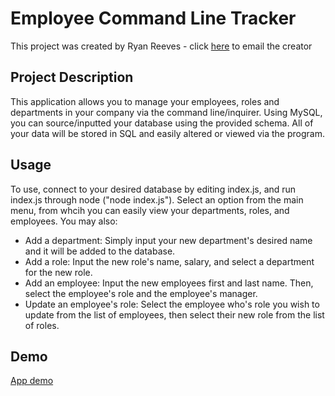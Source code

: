 # Employee Command Line Tracker
This project was created by Ryan Reeves - click [here](mailto:ryan_reeves@live.com) to email the creator

## Project Description
This application allows you to manage your employees, roles and departments in your company via the command line/inquirer. Using MySQL, you can source/inputted your database using the provided schema. All of your data will be stored in SQL and easily altered or viewed via the program.

## Usage
To use, connect to your desired database by editing index.js, and run index.js through node ("node index.js"). Select an option from the main menu, from whcih you can easily view your departments, roles, and employees. You may also:
- Add a department: Simply input your new department's desired name and it will be added to the database.
- Add a role: Input the new role's name, salary, and select a department for the new role.
- Add an employee: Input the new employees first and last name. Then, select the employee's role and the employee's manager.
- Update an employee's role: Select the employee who's role you wish to update from the list of employees, then select their new role from the list of roles.

## Demo
[App demo](https://user-images.githubusercontent.com/102436216/182563827-b3e5d3e8-3396-4771-acfa-329acdf9bea0.mp4)
